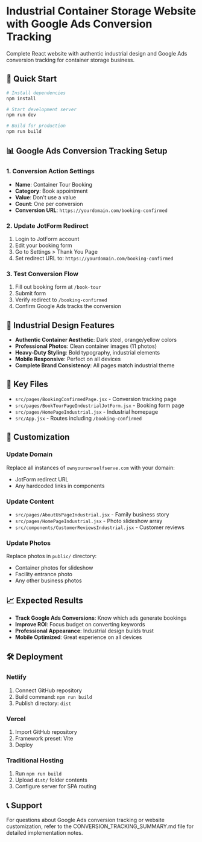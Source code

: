 # Industrial Container Storage Website with Google Ads Conversion Tracking

Complete React website with authentic industrial design and Google Ads conversion tracking for container storage business.

## 🚀 Quick Start

```bash
# Install dependencies
npm install

# Start development server
npm run dev

# Build for production
npm run build
```

## 📊 Google Ads Conversion Tracking Setup

### 1. Conversion Action Settings
- **Name**: Container Tour Booking
- **Category**: Book appointment
- **Value**: Don't use a value
- **Count**: One per conversion
- **Conversion URL**: `https://yourdomain.com/booking-confirmed`

### 2. Update JotForm Redirect
1. Login to JotForm account
2. Edit your booking form
3. Go to Settings > Thank You Page
4. Set redirect URL to: `https://yourdomain.com/booking-confirmed`

### 3. Test Conversion Flow
1. Fill out booking form at `/book-tour`
2. Submit form
3. Verify redirect to `/booking-confirmed`
4. Confirm Google Ads tracks the conversion

## 🎨 Industrial Design Features

- **Authentic Container Aesthetic**: Dark steel, orange/yellow colors
- **Professional Photos**: Clean container images (11 photos)
- **Heavy-Duty Styling**: Bold typography, industrial elements
- **Mobile Responsive**: Perfect on all devices
- **Complete Brand Consistency**: All pages match industrial theme

## 📁 Key Files

- `src/pages/BookingConfirmedPage.jsx` - Conversion tracking page
- `src/pages/BookTourPageIndustrialJotForm.jsx` - Booking form page
- `src/pages/HomePageIndustrial.jsx` - Industrial homepage
- `src/App.jsx` - Routes including `/booking-confirmed`

## 🔧 Customization

### Update Domain
Replace all instances of `ownyourownselfserve.com` with your domain:
- JotForm redirect URL
- Any hardcoded links in components

### Update Content
- `src/pages/AboutUsPageIndustrial.jsx` - Family business story
- `src/pages/HomePageIndustrial.jsx` - Photo slideshow array
- `src/components/CustomerReviewsIndustrial.jsx` - Customer reviews

### Update Photos
Replace photos in `public/` directory:
- Container photos for slideshow
- Facility entrance photo
- Any other business photos

## 📈 Expected Results

- **Track Google Ads Conversions**: Know which ads generate bookings
- **Improve ROI**: Focus budget on converting keywords
- **Professional Appearance**: Industrial design builds trust
- **Mobile Optimized**: Great experience on all devices

## 🛠 Deployment

### Netlify
1. Connect GitHub repository
2. Build command: `npm run build`
3. Publish directory: `dist`

### Vercel
1. Import GitHub repository
2. Framework preset: Vite
3. Deploy

### Traditional Hosting
1. Run `npm run build`
2. Upload `dist/` folder contents
3. Configure server for SPA routing

## 📞 Support

For questions about Google Ads conversion tracking or website customization, refer to the CONVERSION_TRACKING_SUMMARY.md file for detailed implementation notes.

